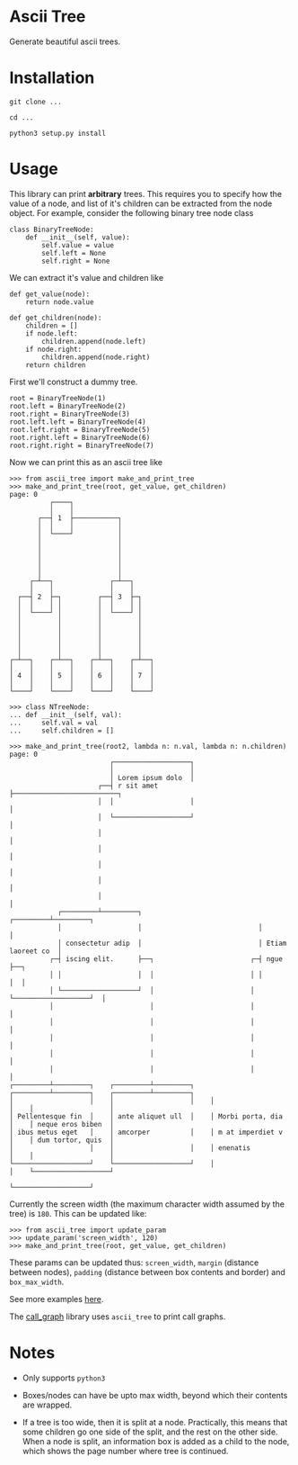 Ascii Tree
==========

Generate beautiful ascii trees.

Installation
============
`git clone ...`

`cd ...`

`python3 setup.py install`

Usage
=====
This library can print **arbitrary** trees. This requires
you to specify how the value of a node, and list
of it's children can be extracted from the node object.
For example, consider the following binary tree node class
```
class BinaryTreeNode:
    def __init__(self, value):
        self.value = value
        self.left = None
        self.right = None

```
We can extract it's value and children like

```
def get_value(node):
    return node.value

def get_children(node):
    children = []
    if node.left:
        children.append(node.left)
    if node.right:
        children.append(node.right)
    return children
```
First we'll construct a dummy tree.
```
root = BinaryTreeNode(1)
root.left = BinaryTreeNode(2)
root.right = BinaryTreeNode(3)
root.left.left = BinaryTreeNode(4)
root.left.right = BinaryTreeNode(5)
root.right.left = BinaryTreeNode(6)
root.right.right = BinaryTreeNode(7)
```
Now we can print this as an ascii tree like
```
>>> from ascii_tree import make_and_print_tree
>>> make_and_print_tree(root, get_value, get_children)
page: 0
          ┌────┐
          │    │
       ┌──┤ 1  ├───────────┐
       │  │    │           │
       │  └────┘           │
       │                   │
       │                   │
       │                   │
       │                   │
       │                   │
     ┌─┴──┐              ┌─┴──┐
     │    │              │    │
  ┌──┤ 2  ├─┐         ┌──┤ 3  ├─┐
  │  │    │ │         │  │    │ │
  │  └────┘ │         │  └────┘ │
  │         │         │         │
  │         │         │         │
  │         │         │         │
  │         │         │         │
  │         │         │         │
┌─┴──┐    ┌─┴──┐    ┌─┴──┐    ┌─┴──┐
│    │    │    │    │    │    │    │
│ 4  │    │ 5  │    │ 6  │    │ 7  │
│    │    │    │    │    │    │    │
└────┘    └────┘    └────┘    └────┘
```
```
>>> class NTreeNode:
... def __init__(self, val):
...     self.val = val
...     self.children = []

>>> make_and_print_tree(root2, lambda n: n.val, lambda n: n.children)
page: 0
                         ┌───────────────────┐
                         │                   │
                         │ Lorem ipsum dolo  │
                      ┌──┤ r sit amet        ├──────────────────────────┐
                      │  │                   │                          │
                      │  └───────────────────┘                          │
                      │                                                 │
                      │                                                 │
                      │                                                 │
                      │                                                 │
                      │                                                 │
            ┌─────────┴─────────┐                             ┌─────────┴─────────┐
            │                   │                             │                   │
            │ consectetur adip  │                             │ Etiam laoreet co  │
          ┌─┤ iscing elit.      ├──┐                        ┌─┤ ngue              ├──┐
          │ │                   │  │                        │ │                   │  │
          │ └───────────────────┘  │                        │ └───────────────────┘  │
          │                        │                        │                        │
          │                        │                        │                        │
          │                        │                        │                        │
          │                        │                        │                        │
          │                        │                        │                        │
┌─────────┴─────────┐    ┌─────────┴─────────┐    ┌─────────┴─────────┐    ┌─────────┴─────────┐
│                   │    │                   │    │                   │    │                   │
│ Pellentesque fin  │    │ ante aliquet ull  │    │ Morbi porta, dia  │    │ neque eros biben  │
│ ibus metus eget   │    │ amcorper          │    │ m at imperdiet v  │    │ dum tortor, quis  │
│                   │    │                   │    │ enenatis          │    │                   │
└───────────────────┘    └───────────────────┘    │                   │    └───────────────────┘
                                                  └───────────────────┘                                             
```

Currently the screen width (the maximum character width assumed by the tree) is `180`.
This can be updated like:
```
>>> from ascii_tree import update_param
>>> update_param('screen_width', 120)
>>> make_and_print_tree(root, get_value, get_children)
```

These params can be updated thus: `screen_width`, `margin` (distance between nodes),
`padding` (distance between box contents and border) and `box_max_width`.

See more examples [here](./examples).

The [call_graph](https://github.com/spandanb/call_graph) library uses `ascii_tree` to print call graphs.

Notes
=====
- Only supports `python3`

- Boxes/nodes can have be upto max width, beyond which
their contents are wrapped.

- If a tree is too wide, then it is split at a node.
Practically, this means that some children go one side
of the split, and the rest on the other side.
When a node is split, an information box is added as
a child to the node, which shows the page number where tree is continued.


